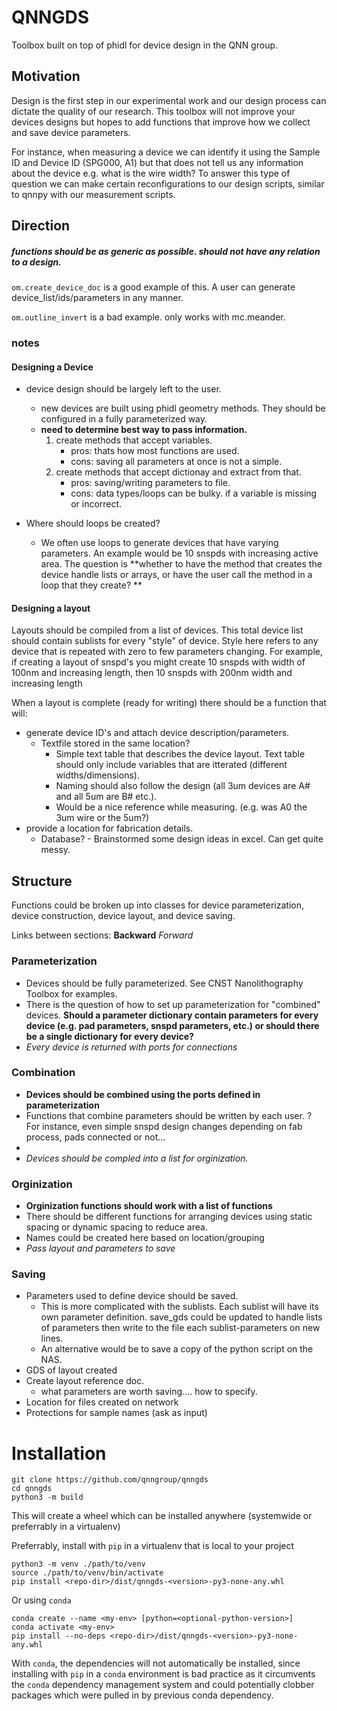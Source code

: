 # QNNGDS

Toolbox built on top of phidl for device design in the QNN group. 

## Motivation
Design is the first step in our experimental work and our design process can dictate the quality of our research. 
This toolbox will not improve your devices designs but hopes to add functions that improve how we collect and save device parameters. 

For instance, when measuring a device we can identify it using the Sample ID and Device ID (SPG000, A1) but that does not tell us any information about the device e.g. what is the wire width? To answer this type of question we can make certain reconfigurations to our design scripts, similar to qnnpy with our measurement scripts. 

## Direction

##### functions should be as generic as possible. should not have any relation to a design.
`om.create_device_doc` is a good example of this. A user can generate device_list/ids/parameters in any manner.

`om.outline_invert` is a bad example. only works with mc.meander.

### notes

#### Designing a Device
- device design should be largely left to the user. 
	- new devices are built using phidl geometry methods. They should be configured in a fully parameterized way. 
	- **need to determine best way to pass information.** 
		1. create methods that accept variables. 
			- pros: thats how most functions are used. 
			- cons: saving all parameters at once is not a simple.
		2. create methods that accept dictionay and extract from that.  
			- pros: saving/writing parameters to file. 
			- cons: data types/loops can be bulky. if a variable is missing or incorrect.

- Where should loops be created? 
	- We often use loops to generate devices that have varying parameters. An example would be 10 snspds with increasing active area. The question is **whether to have the method that creates the device handle lists or arrays, or have the user call the method in a loop that they create? **
#### Designing a layout
Layouts should be compiled from a list of devices. This total device list should contain sublists for every "style" of device. Style here refers to any device that is repeated with zero to few parameters changing. For example, if creating a layout of snspd's you might create 10 snspds with width of 100nm and increasing length, then 10 snspds with 200nm width and increasing length

When a layout is complete (ready for writing) there should be a function that will:
- generate device ID's and attach device description/parameters. 
	- Textfile stored in the same location?
		- Simple text table that describes the device layout. Text table should only include variables that are itterated (different widths/dimensions). 
		- Naming should also follow the design (all 3um devices are A# and all 5um are B# etc.).
		- Would be a nice reference while measuring. (e.g. was A0 the 3um wire or the 5um?)
- provide a location for fabrication details.
	- Database?
			- Brainstormed some design ideas in excel. Can get quite messy. 
			
	
	
## Structure
Functions could be broken up into classes for device parameterization, device construction, device layout, and device saving. 

Links between sections: **Backward** *Forward*
### Parameterization
- Devices should be fully parameterized. See CNST Nanolithography Toolbox for examples. 
- There is the question of how to set up parameterization for "combined" devices. **Should a parameter dictionary contain parameters for every device (e.g. pad parameters, snspd parameters, etc.) or should there be a single dictionary for every device?** 
- *Every device is returned with ports for connections*

### Combination
- **Devices should be combined using the ports defined in parameterization**
- Functions that combine parameters should be written by each user. ? For instance, even simple snspd design changes depending on fab process, pads connected or not... 
- 
- *Devices should be compled into a list for orginization.*

### Orginization
- **Orginization functions should work with a list of functions**
- There should be different functions for arranging devices using static spacing or dynamic spacing to reduce area. 
- Names could be created here based on location/grouping
- *Pass layout and parameters to save*


### Saving
- Parameters used to define device should be saved.
	- This is more complicated with the sublists. Each sublist will have its own parameter definition. save_gds could be updated to handle lists of parameters then write to the file each sublist-parameters on new lines. 
	- An alternative would be to save a copy of the python script on the NAS. 
- GDS of layout created
- Create layout reference doc.
	- what parameters are worth saving.... how to specify. 
- Location for files created on network
- Protections for sample names (ask as input)



# Installation

```
git clone https://github.com/qnngroup/qnngds
cd qnngds
python3 -m build
```

This will create a wheel which can be installed anywhere (systemwide or preferrably in a virtualenv)

Preferrably, install with `pip` in a virtualenv that is local to your project
```
python3 -m venv ./path/to/venv
source ./path/to/venv/bin/activate
pip install <repo-dir>/dist/qnngds-<version>-py3-none-any.whl
```

Or using `conda`
```
conda create --name <my-env> [python=<optional-python-version>]
conda activate <my-env>
pip install --no-deps <repo-dir>/dist/qnngds-<version>-py3-none-any.whl
```

With `conda`, the dependencies will not automatically be installed, since installing with `pip` in a `conda` environment is bad practice as it circumvents the `conda` dependency management system and could potentially clobber packages which were pulled in by previous conda dependency.
